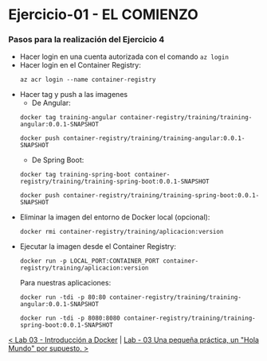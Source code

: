 # Ejercicio-01 - EL COMIENZO

### Pasos para la realización del Ejercicio 4

* Hacer login en una cuenta autorizada con el comando ```az login```
* Hacer login en el Container Registry:
  ```properties
  az acr login --name container-registry
  ```
* Hacer tag y push a las imagenes
  - De Angular:
  ```properties
  docker tag training-angular container-registry/training/training-angular:0.0.1-SNAPSHOT

  docker push container-registry/training/training-angular:0.0.1-SNAPSHOT
  ```
  - De Spring Boot:
  ```properties
  docker tag training-spring-boot container-registry/training/training-spring-boot:0.0.1-SNAPSHOT

  docker push container-registry/training/training-spring-boot:0.0.1-SNAPSHOT
  ```
* Eliminar la imagen del entorno de Docker local (opcional):
  ```properties
  docker rmi container-registry/training/aplicacion:version
  ```
* Ejecutar la imagen desde el Container Registry:
  ```properties
  docker run -p LOCAL_PORT:CONTAINER_PORT container-registry/training/aplicacion:version
  ```
  Para nuestras aplicaciones: 
  ```properties
  docker run -tdi -p 80:80 container-registry/training/training-angular:0.0.1-SNAPSHOT

  docker run -tdi -p 8080:8080 container-registry/training/training-spring-boot:0.0.1-SNAPSHOT
  ```

[< Lab 03 - Introducción a Docker](../lab-01/) | [ Lab - 03 Una pequeña práctica, un "Hola Mundo" por supuesto. >](../lab-03)


